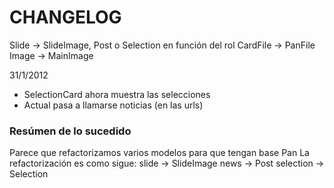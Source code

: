 # CHANGELOG

Slide -> SlideImage, Post o Selection en función del rol
CardFile -> PanFile
Image -> MainImage


31/1/2012
  * SelectionCard ahora muestra las selecciones
  * Actual pasa a llamarse noticias (en las urls)

### Resúmen de lo sucedido

Parece que refactorizamos varios modelos para que tengan base Pan
La refactorización es como sigue:
slide -> SlideImage
news -> Post
selection -> Selection
